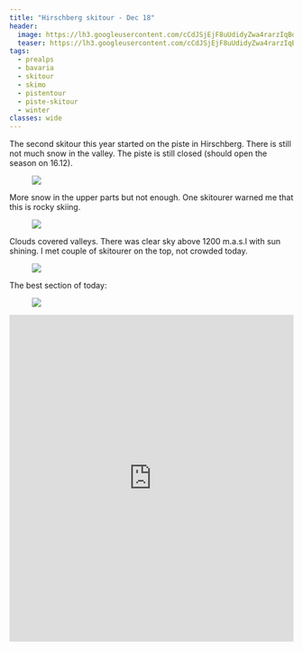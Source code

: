 ```yaml
---
title: "Hirschberg skitour - Dec 18"
header:
  image: https://lh3.googleusercontent.com/cCdJSjEjF8uUdidyZwa4rarzIqBdTf7x6275LKUyzJFx_LUiNgCnv41DHOOmJiI57p_90bOQISw-kX3RlYZphQrxXFY5jkVXsOOOc2ilk7Gk0-7JVrttbeu5cdyCUhBmTXWhUPKWmPIFj1LkDv5lvzEqhid_z4_EmaySz945AWn1EdE9YR9m3-en8Y_EPPfHNTkLw9__R4GsqGvT8f7TnpUi9ACEbwynrRWXNL5hknXIvRwbeFNVN64Ui-4TgnWT7lT6toiD43WkZq_oiqhgdocpc7AoqpEf9oydrsxl0SRrn1Sz3B-3E9bwXWOuK-ezDENTSMx1zEa5jhvMy-TAHFqi8OCIopw44CqQDL_JXEQIk6idbj6fwIBrg23ocNbDLo_NxzwJ6OyFOl7L2rFO4Wuy6p4df87e_Hecn1BMsndiMb-_Y_3PkVTlw0TKzDsHWfk12aYcBKN4u8N1RgRNQqYF4_p63KgGG_4yh73mChNuvZZOPE8cSEpqZr_TZYxNZAro1qJAZrS0W7qPWJSG0pMlKvjHc6N0DV2XOY0yk6GKLxecBUJa_Ngt5EXYxCAmGLOQY-QsNuiTZDAtIkeoyJzloUXfXqaIxxC6BqY2feq7FeC_ngrfAggaYcvLyWu3LzNqVLSAsprFRYfuLONz7_bYsZ5TsKB-HOUl9Sc9iOC1bCj392nhzsUN_PF4kv8e7X3DfiSs_9u-B-Xh9JQ=w2056-h1542-no
  teaser: https://lh3.googleusercontent.com/cCdJSjEjF8uUdidyZwa4rarzIqBdTf7x6275LKUyzJFx_LUiNgCnv41DHOOmJiI57p_90bOQISw-kX3RlYZphQrxXFY5jkVXsOOOc2ilk7Gk0-7JVrttbeu5cdyCUhBmTXWhUPKWmPIFj1LkDv5lvzEqhid_z4_EmaySz945AWn1EdE9YR9m3-en8Y_EPPfHNTkLw9__R4GsqGvT8f7TnpUi9ACEbwynrRWXNL5hknXIvRwbeFNVN64Ui-4TgnWT7lT6toiD43WkZq_oiqhgdocpc7AoqpEf9oydrsxl0SRrn1Sz3B-3E9bwXWOuK-ezDENTSMx1zEa5jhvMy-TAHFqi8OCIopw44CqQDL_JXEQIk6idbj6fwIBrg23ocNbDLo_NxzwJ6OyFOl7L2rFO4Wuy6p4df87e_Hecn1BMsndiMb-_Y_3PkVTlw0TKzDsHWfk12aYcBKN4u8N1RgRNQqYF4_p63KgGG_4yh73mChNuvZZOPE8cSEpqZr_TZYxNZAro1qJAZrS0W7qPWJSG0pMlKvjHc6N0DV2XOY0yk6GKLxecBUJa_Ngt5EXYxCAmGLOQY-QsNuiTZDAtIkeoyJzloUXfXqaIxxC6BqY2feq7FeC_ngrfAggaYcvLyWu3LzNqVLSAsprFRYfuLONz7_bYsZ5TsKB-HOUl9Sc9iOC1bCj392nhzsUN_PF4kv8e7X3DfiSs_9u-B-Xh9JQ=w2056-h1542-no
tags:
  - prealps
  - bavaria
  - skitour
  - skimo
  - pistentour
  - piste-skitour
  - winter
classes: wide
---
```


The second skitour this year started on the piste in Hirschberg. There is still not much snow in the valley. The piste is still closed (should open the season on 16.12).

<figure class="img-blog align-left">
    <img src="https://lh3.googleusercontent.com/TRV8k2B1X-dOwmFXC3MIZIWXVaIsVAnJGov62Db0aWiGyLOk0bVGbvLpiUNk_ZcGtDeKJEywUYzG_dcVJvCy3L6N11IJZCNOxMPgjje2ve7hAe2CuFNR5skbyKxhwDkELYKEWRZqI5ZZ-J2fsJugWdDtj3RAbGwil7bWGe8SpbgPF9fXsSVM0XR-hIY0YXScWrmkpQ1N7RgfXJ7CYl8sqg1x9lmoAxPAniJmNXcKsUSVrShCee6qGRDwqJkVAVDIJ1jSoYG9CajJECnn7g8IMfM5T20mnJmxg0cM7NLzq2mOABHrW0y2vrf6WXcr_ntYM6HeTTFxuez9o2Ojn1TC0o8XWyBpA4JZJ39KLvZzF9XLchscI7RZEN3VIUrvbNDVEfbhK-xBQwUk19Ry8oucn9-P7uzLEFdqhTEZ6BUbbRABS_bX250OxSaYNQCIKzC7Vk5A22l390lwdm9i6uDzLjQhQ1Hqul4vfpiHl0M6GC7fbPq_6puTuGFtPufUNlmQcNYWERnydknGjdsCheDjwnVE8oYx_sksJj9TVxEVy3imcbvQmizNIasu_SQ9s6RynlJ5pPj84RbD_Q6K33ohWbQySHUhndx_DCQqT6i6jKZnfnnEB8MYPM_nZcJ_8eqNs-dRKakHTiEoNHG6ai-8Y1Ybkrcy4WWp7NxD-DyuqIyPa9CMBT46kuZ4bnm4MCCnk21e_qxR_k_LP5-C5ZQ=w1158-h1542-no">
</figure>

More snow in the upper parts but not enough. One skitourer warned me that this is rocky skiing.

<figure class="img-blog align-left">
    <img src="https://lh3.googleusercontent.com/xFmMZew34uNbvTEHWaSO9OqVHIOye7aAR7GdZZJv21nrdTunSno5hsrctP4wfmBTOPb5j9_biFCtEvtT_pF4ripRVO0kogBwuFKwX_8YKYWEF4VoFZBe8j1hpA1B4QNIVA0QsHOY6dM=w1920-h1080">
</figure>

Clouds covered valleys. There was clear sky above 1200 m.a.s.l with sun shining. I met couple of skitourer on the top, not crowded today.

<figure class="img-blog align-left">
    <img src="https://lh3.googleusercontent.com/cCdJSjEjF8uUdidyZwa4rarzIqBdTf7x6275LKUyzJFx_LUiNgCnv41DHOOmJiI57p_90bOQISw-kX3RlYZphQrxXFY5jkVXsOOOc2ilk7Gk0-7JVrttbeu5cdyCUhBmTXWhUPKWmPIFj1LkDv5lvzEqhid_z4_EmaySz945AWn1EdE9YR9m3-en8Y_EPPfHNTkLw9__R4GsqGvT8f7TnpUi9ACEbwynrRWXNL5hknXIvRwbeFNVN64Ui-4TgnWT7lT6toiD43WkZq_oiqhgdocpc7AoqpEf9oydrsxl0SRrn1Sz3B-3E9bwXWOuK-ezDENTSMx1zEa5jhvMy-TAHFqi8OCIopw44CqQDL_JXEQIk6idbj6fwIBrg23ocNbDLo_NxzwJ6OyFOl7L2rFO4Wuy6p4df87e_Hecn1BMsndiMb-_Y_3PkVTlw0TKzDsHWfk12aYcBKN4u8N1RgRNQqYF4_p63KgGG_4yh73mChNuvZZOPE8cSEpqZr_TZYxNZAro1qJAZrS0W7qPWJSG0pMlKvjHc6N0DV2XOY0yk6GKLxecBUJa_Ngt5EXYxCAmGLOQY-QsNuiTZDAtIkeoyJzloUXfXqaIxxC6BqY2feq7FeC_ngrfAggaYcvLyWu3LzNqVLSAsprFRYfuLONz7_bYsZ5TsKB-HOUl9Sc9iOC1bCj392nhzsUN_PF4kv8e7X3DfiSs_9u-B-Xh9JQ=w2056-h1542-no">
</figure>

The best section of today:

<figure class="img-blog align-center">
    <img src="https://lh3.googleusercontent.com/mxMIxwZuoDb55yT64RZawQscb7RtRn-CxJsUmkIxFHoi2RML5m0CZOXreVfh4aL5atVtzZjb-IiUxvm-igukzxxdFoJumy8SoNStcMY4vV9z_kosPm-xLXJDF8LU9kx_I2-vETPCtO9PpK2WoitFdke2jCoJHu2CGV_OXkpONyQsK5lk6kdtK7abJBb2ynCLuWmRgP-NkkCrpVFOlcS9YS8RgHlGTB1RtOQ2OMhvDsgrEZB-UOtm4ou8CaRrYlIwwm-iOhh79vQlKakHgIqf1arNFlDgTWszmKWDbY3Y_lVOt9kC7-Uh7S012MLNUAnqqRdkhcyWd-z6q6D59i3vpS7F69iqElsmGDG1JWNJ_9wWBsssxt95CHHTJmCUIpg7zATR3ANYJG-x7a64Ii-Pz1yEUkXQcnFrtmQv3C6pWTcdR-D-luzOdxPW-wfiPo0VmAaS1_Hglo0QrGXRN3jpiK-crhpHCCOxBHcMxWwR25RmIKiEGzuDYZ0CihpvqguUvRFErq6eFuiDgEcSAhlIoeqBupMQSXM0xUwUGBOHV-dVNWxE-g6lxBLSdP2jxZ2PfBba3lZ4JZKShn_Bi7RZhyt3Wl7XmF58cS8LCzjzMmkxKmQD_Khcjdg3R731HdSmnwj7AYYzqv9Y2xb_Mg7exJZSe7qbnHYYjSW9SFvsMZdi9U7Riwx4tp4tF9qrEkPlmKjA7PGLXWj2EjolqF0=w1158-h1542-no">
</figure>

<iframe src="https://www.komoot.com/tour/53118269/embed?profile=1" width="100%" height="580" frameborder="0" scrolling="no"></iframe>
